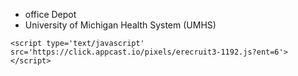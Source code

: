 - office Depot
- University of Michigan Health System (UMHS)

`<script type='text/javascript' src='https://click.appcast.io/pixels/erecruit3-1192.js?ent=6'></script>`
